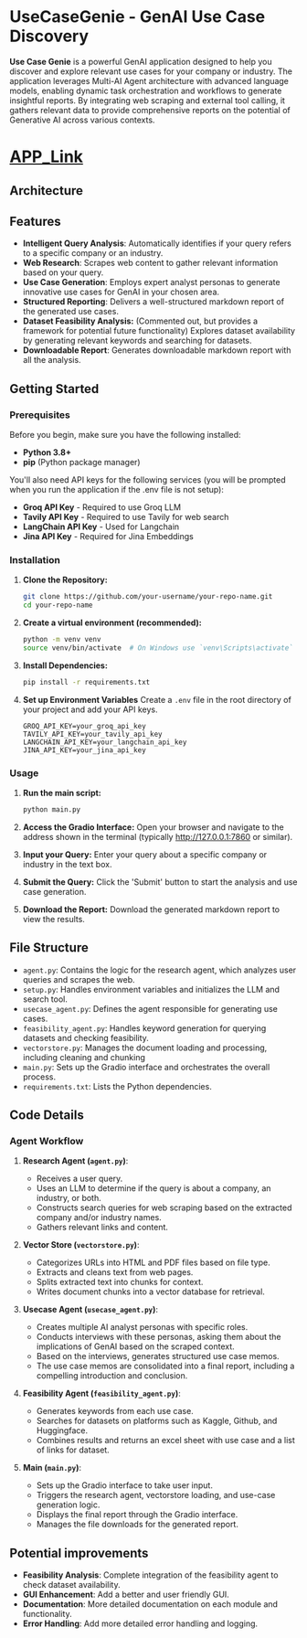 # UseCaseGenie - GenAI Use Case Discovery

**Use Case Genie** is a powerful GenAI application designed to help you discover and explore relevant use cases for your company or industry. The application leverages Multi-AI Agent architecture with advanced language models, enabling dynamic task orchestration and workflows to generate insightful reports. By integrating web scraping and external tool calling, it gathers relevant data to provide comprehensive reports on the potential of Generative AI across various contexts.

# [APP_Link](https://huggingface.co/spaces/Dharma20/UseCaseGenie-GenAI-Usecase-Generator)

## Architecture



## Features

*   **Intelligent Query Analysis**: Automatically identifies if your query refers to a specific company or an industry.
*   **Web Research**: Scrapes web content to gather relevant information based on your query.
*   **Use Case Generation**: Employs expert analyst personas to generate innovative use cases for GenAI in your chosen area.
*   **Structured Reporting**: Delivers a well-structured markdown report of the generated use cases.
*   **Dataset Feasibility Analysis:** (Commented out, but provides a framework for potential future functionality) Explores dataset availability by generating relevant keywords and searching for datasets. 
*   **Downloadable Report**: Generates downloadable markdown report with all the analysis.

## Getting Started

### Prerequisites

Before you begin, make sure you have the following installed:

*   **Python 3.8+**
*   **pip** (Python package manager)

You'll also need API keys for the following services (you will be prompted when you run the application if the .env file is not setup):

*   **Groq API Key** - Required to use Groq LLM
*   **Tavily API Key** - Required to use Tavily for web search
*   **LangChain API Key** - Used for Langchain
*   **Jina API Key** - Required for Jina Embeddings

### Installation

1.  **Clone the Repository:**

    ```bash
    git clone https://github.com/your-username/your-repo-name.git
    cd your-repo-name
    ```
2.  **Create a virtual environment (recommended):**

    ```bash
    python -m venv venv
    source venv/bin/activate  # On Windows use `venv\Scripts\activate`
    ```
3.  **Install Dependencies:**

    ```bash
    pip install -r requirements.txt
    ```

4.  **Set up Environment Variables**
     Create a `.env` file in the root directory of your project and add your API keys.

     ```
    GROQ_API_KEY=your_groq_api_key
    TAVILY_API_KEY=your_tavily_api_key
    LANGCHAIN_API_KEY=your_langchain_api_key
    JINA_API_KEY=your_jina_api_key
    ```

### Usage

1.  **Run the main script:**

    ```bash
    python main.py
    ```

2.  **Access the Gradio Interface:**
   Open your browser and navigate to the address shown in the terminal (typically http://127.0.0.1:7860 or similar).

3. **Input your Query:**
    Enter your query about a specific company or industry in the text box.
4. **Submit the Query:**
    Click the 'Submit' button to start the analysis and use case generation.
5.  **Download the Report:**
    Download the generated markdown report to view the results.

## File Structure

*   `agent.py`: Contains the logic for the research agent, which analyzes user queries and scrapes the web.
*   `setup.py`: Handles environment variables and initializes the LLM and search tool.
*   `usecase_agent.py`: Defines the agent responsible for generating use cases.
*   `feasibility_agent.py`: Handles keyword generation for querying datasets and checking feasibility.
*   `vectorstore.py`: Manages the document loading and processing, including cleaning and chunking
*   `main.py`: Sets up the Gradio interface and orchestrates the overall process.
*   `requirements.txt`: Lists the Python dependencies.

## Code Details

### Agent Workflow
1. **Research Agent (`agent.py`)**:
    *   Receives a user query.
    *   Uses an LLM to determine if the query is about a company, an industry, or both.
    *   Constructs search queries for web scraping based on the extracted company and/or industry names.
    *   Gathers relevant links and content.

2.  **Vector Store (`vectorstore.py`)**:
    *   Categorizes URLs into HTML and PDF files based on file type.
    *   Extracts and cleans text from web pages.
    *   Splits extracted text into chunks for context.
    *   Writes document chunks into a vector database for retrieval.

3.  **Usecase Agent (`usecase_agent.py`)**:
    *   Creates multiple AI analyst personas with specific roles.
    *   Conducts interviews with these personas, asking them about the implications of GenAI based on the scraped context.
    *   Based on the interviews, generates structured use case memos.
    *   The use case memos are consolidated into a final report, including a compelling introduction and conclusion.

4.  **Feasibility Agent (`feasibility_agent.py`)**: 
    *   Generates keywords from each use case.
    *   Searches for datasets on platforms such as Kaggle, Github, and Huggingface.
    *   Combines results and returns an excel sheet with use case and a list of links for dataset.

5.  **Main (`main.py`)**:
    *   Sets up the Gradio interface to take user input.
    *   Triggers the research agent, vectorstore loading, and use-case generation logic.
    *   Displays the final report through the Gradio interface.
    *   Manages the file downloads for the generated report.

## Potential improvements

*   **Feasibility Analysis**: Complete integration of the feasibility agent to check dataset availability.
*   **GUI Enhancement**: Add a better and user friendly GUI.
*   **Documentation**: More detailed documentation on each module and functionality.
*   **Error Handling**: Add more detailed error handling and logging.


